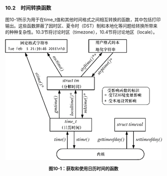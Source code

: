 ### 10.2　时间转换函数

图10-1所示为用于在time_t值和其他时间格式之间相互转换的函数，其中包括打印输出。这些函数屏蔽了因时区、夏令时（DST）制和本地化等问题给转换所带来的种种复杂性。10.3节将讨论时区（timezone），10.4节将讨论地区（locale）。

![220.png](../images/220.png)
<center class="my_markdown"><b class="my_markdown">图10-1：获取和使用日历时间的函数</b></center>

